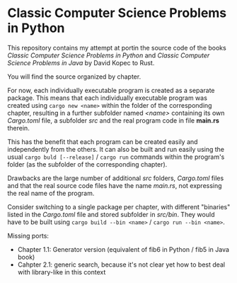 # Classic Computer Science Problems in Python

This repository contains my attempt at portin the source code of the books *Classic Computer Science Problems in Python* and *Classic Computer Science Problems in Java* by David Kopec to Rust.

You will find the source organized by chapter.

For now, each individually executable program is created as a separate package.
This means that each individually executable program was created using `cargo new <name>` within the folder of the corresponding chapter, resulting in a further subfolder named *\<name\>* containing its own *Cargo.toml* file, a subfolder *src* and the real program code in file **main.rs** therein.

This has the benefit that each program can be created easily and independently from the others. It can also be built and run easily using the usual `cargo buld [--release]` / `cargo run` commands within the program's folder (as the subfolder of the corresponding chapter).

Drawbacks are the large number of additional *src* folders, *Cargo.toml* files and that the real source code files have the name *main.rs*, not expressing the real name of the program.

Consider switching to a single package per chapter, with different "binaries" listed in the *Cargo.toml* file and stored subfolder in *src/bin*. They would have to be built using `cargo build --bin <name>` / `cargo run --bin <name>`.

Missing ports:

- Chapter 1.1: Generator version (equivalent of fib6 in Python / fib5 in Java book)
- Cahpter 2.1: generic search, because it's not clear yet how to best deal with library-like in this context
